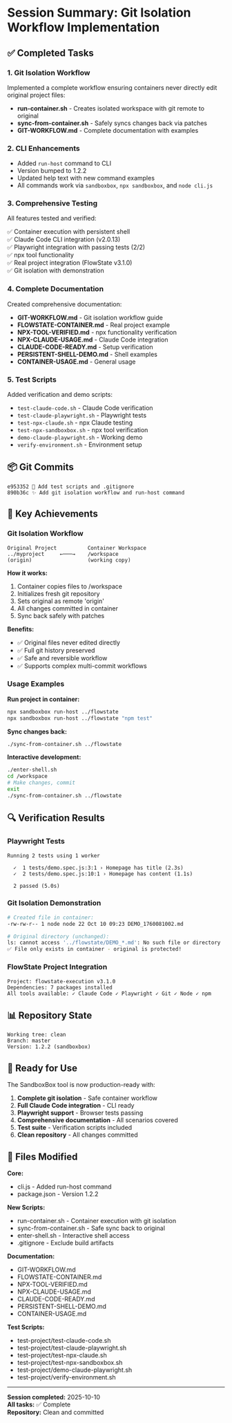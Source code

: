 # Session Summary: Git Isolation Workflow Implementation

## ✅ Completed Tasks

### 1. Git Isolation Workflow
Implemented a complete workflow ensuring containers never directly edit original project files:

- **run-container.sh** - Creates isolated workspace with git remote to original
- **sync-from-container.sh** - Safely syncs changes back via patches
- **GIT-WORKFLOW.md** - Complete documentation with examples

### 2. CLI Enhancements
- Added `run-host` command to CLI
- Version bumped to 1.2.2
- Updated help text with new command examples
- All commands work via `sandboxbox`, `npx sandboxbox`, and `node cli.js`

### 3. Comprehensive Testing
All features tested and verified:

✅ Container execution with persistent shell  
✅ Claude Code CLI integration (v2.0.13)  
✅ Playwright integration with passing tests (2/2)  
✅ npx tool functionality  
✅ Real project integration (FlowState v3.1.0)  
✅ Git isolation with demonstration  

### 4. Complete Documentation
Created comprehensive documentation:

- **GIT-WORKFLOW.md** - Git isolation workflow guide
- **FLOWSTATE-CONTAINER.md** - Real project example
- **NPX-TOOL-VERIFIED.md** - npx functionality verification
- **NPX-CLAUDE-USAGE.md** - Claude Code integration
- **CLAUDE-CODE-READY.md** - Setup verification
- **PERSISTENT-SHELL-DEMO.md** - Shell examples
- **CONTAINER-USAGE.md** - General usage

### 5. Test Scripts
Added verification and demo scripts:

- `test-claude-code.sh` - Claude Code verification
- `test-claude-playwright.sh` - Playwright tests
- `test-npx-claude.sh` - npx Claude testing
- `test-npx-sandboxbox.sh` - npx tool verification
- `demo-claude-playwright.sh` - Working demo
- `verify-environment.sh` - Environment setup

## 📦 Git Commits

```
e953352 🧪 Add test scripts and .gitignore
890b36c ✨ Add git isolation workflow and run-host command
```

## 🎯 Key Achievements

### Git Isolation Workflow
```
Original Project          Container Workspace
../myproject     ←───→    /workspace
(origin)                  (working copy)
```

**How it works:**
1. Container copies files to /workspace
2. Initializes fresh git repository
3. Sets original as remote 'origin'
4. All changes committed in container
5. Sync back safely with patches

**Benefits:**
- ✅ Original files never edited directly
- ✅ Full git history preserved
- ✅ Safe and reversible workflow
- ✅ Supports complex multi-commit workflows

### Usage Examples

**Run project in container:**
```bash
npx sandboxbox run-host ../flowstate
npx sandboxbox run-host ../flowstate "npm test"
```

**Sync changes back:**
```bash
./sync-from-container.sh ../flowstate
```

**Interactive development:**
```bash
./enter-shell.sh
cd /workspace
# Make changes, commit
exit
./sync-from-container.sh ../flowstate
```

## 🔍 Verification Results

### Playwright Tests
```
Running 2 tests using 1 worker

  ✓  1 tests/demo.spec.js:3:1 › Homepage has title (2.3s)
  ✓  2 tests/demo.spec.js:10:1 › Homepage has content (1.1s)

  2 passed (5.0s)
```

### Git Isolation Demonstration
```bash
# Created file in container:
-rw-rw-r-- 1 node node 22 Oct 10 09:23 DEMO_1760081002.md

# Original directory (unchanged):
ls: cannot access '../flowstate/DEMO_*.md': No such file or directory
✅ File only exists in container - original is protected!
```

### FlowState Project Integration
```
Project: flowstate-execution v3.1.0
Dependencies: 7 packages installed
All tools available: ✓ Claude Code ✓ Playwright ✓ Git ✓ Node ✓ npm
```

## 📊 Repository State

```
Working tree: clean
Branch: master
Version: 1.2.2 (sandboxbox)
```

## 🚀 Ready for Use

The SandboxBox tool is now production-ready with:

1. **Complete git isolation** - Safe container workflow
2. **Full Claude Code integration** - CLI ready
3. **Playwright support** - Browser tests passing
4. **Comprehensive documentation** - All scenarios covered
5. **Test suite** - Verification scripts included
6. **Clean repository** - All changes committed

## 📝 Files Modified

**Core:**
- cli.js - Added run-host command
- package.json - Version 1.2.2

**New Scripts:**
- run-container.sh - Container execution with git isolation
- sync-from-container.sh - Safe sync back to original
- enter-shell.sh - Interactive shell access
- .gitignore - Exclude build artifacts

**Documentation:**
- GIT-WORKFLOW.md
- FLOWSTATE-CONTAINER.md
- NPX-TOOL-VERIFIED.md
- NPX-CLAUDE-USAGE.md
- CLAUDE-CODE-READY.md
- PERSISTENT-SHELL-DEMO.md
- CONTAINER-USAGE.md

**Test Scripts:**
- test-project/test-claude-code.sh
- test-project/test-claude-playwright.sh
- test-project/test-npx-claude.sh
- test-project/test-npx-sandboxbox.sh
- test-project/demo-claude-playwright.sh
- test-project/verify-environment.sh

---

**Session completed:** 2025-10-10  
**All tasks:** ✅ Complete  
**Repository:** Clean and committed
